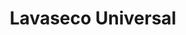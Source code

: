 ---
title: "Lavaseco Universal"
url: /santa-cruz-de-la-sierra/lavaseco-universal/
shop: Wäscherei
---